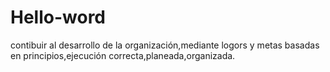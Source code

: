 # Hello-word

contibuir al desarrollo de la organización,mediante logors y metas basadas en principios,ejecución correcta,planeada,organizada.
